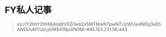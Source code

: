 # FY私人记事

>ss://Y2hhY2hhMjAtaWV0Zi1wb2x5MTMwNTpwNTUzWUw4NDg3eEhANDUuMTUzLjIzMS41Njo0NDM=#45.153.231.56:443
